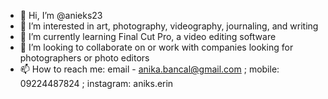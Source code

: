 - 👋 Hi, I’m @anieks23
- 👀 I’m interested in art, photography, videography, journaling, and writing
- 🌱 I’m currently learning Final Cut Pro, a video editing software
- 💞️ I’m looking to collaborate on or work with companies looking for photographers or photo editors
- 📫 How to reach me: email - anika.bancal@gmail.com ; mobile: 09224487824 ; instagram: aniks.erin

<!---
anieks23/anieks23 is a ✨ special ✨ repository because its `README.md` (this file) appears on your GitHub profile.
You can click the Preview link to take a look at your changes.
--->
